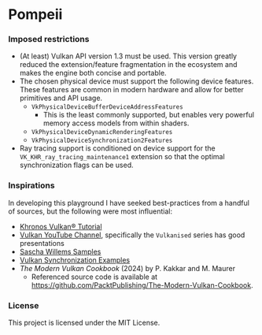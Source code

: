 # Pompeii

### Imposed restrictions
- (At least) Vulkan API version 1.3 must be used. This version greatly reduced the extension/feature fragmentation in the ecosystem and makes the engine both concise and portable.
- The chosen physical device must support the following device features. These features are common in modern hardware and allow for better primitives and API usage.
  * `VkPhysicalDeviceBufferDeviceAddressFeatures`
    - This is the least commonly supported, but enables very powerful memory access models from within shaders.
  * `VkPhysicalDeviceDynamicRenderingFeatures`
  * `VkPhysicalDeviceSynchronization2Features`
- Ray tracing support is conditioned on device support for the `VK_KHR_ray_tracing_maintenance1` extension so that the optimal synchronization flags can be used.

### Inspirations
In developing this playground I have seeked best-practices from a handful of sources, but the following were most influential:
- [Khronos Vulkan® Tutorial](https://docs.vulkan.org/tutorial/latest)
- [Vulkan YouTube Channel](https://www.youtube.com/@Vulkan/videos), specifically the `Vulkanised` series has good presentations
- [Sascha Willems Samples](https://github.com/SaschaWillems/Vulkan/)
- [Vulkan Synchronization Examples](https://github.com/KhronosGroup/Vulkan-Docs/wiki/Synchronization-Examples)
- *The Modern Vulkan Cookbook* (2024) by P. Kakkar and M. Maurer
  * Referenced source code is available at <https://github.com/PacktPublishing/The-Modern-Vulkan-Cookbook>.

### License
This project is licensed under the MIT License.